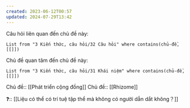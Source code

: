 ```yaml
---
created: 2023-06-12T00:57
updated: 2024-07-29T13:42
---
```

Câu hỏi liên quan đến chủ đề này:
```dataview
List from "3 Kiến thức, câu hỏi/32 Câu hỏi" where contains(chủ-đề,[[]]) 
```

Chủ đề quan tâm đến chủ đề này:
```dataview
List from "3 Kiến thức, câu hỏi/31 Khái niệm" where contains(chủ-đề,[[]]) 
```

Chủ đề:: [[Phát triển cộng đồng]]
Chủ đề:: [[Rhizome]]

❓:: [[Liệu có thể có trí tuệ tập thể mà không có người dẫn dắt không？]] 
